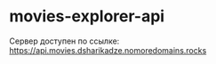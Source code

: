 # movies-explorer-api

Сервер доступен по ссылке: https://api.movies.dsharikadze.nomoredomains.rocks
